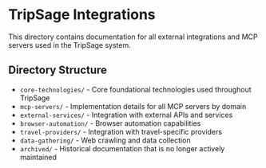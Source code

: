 # TripSage Integrations

This directory contains documentation for all external integrations and MCP servers used in the TripSage system.

## Directory Structure

- `core-technologies/` - Core foundational technologies used throughout TripSage
- `mcp-servers/` - Implementation details for all MCP servers by domain
- `external-services/` - Integration with external APIs and services
- `browser-automation/` - Browser automation capabilities
- `travel-providers/` - Integration with travel-specific providers
- `data-gathering/` - Web crawling and data collection
- `archived/` - Historical documentation that is no longer actively maintained
